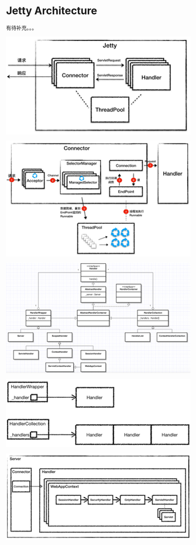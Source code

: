 # Jetty Architecture

有待补充。。。

![](../../.gitbook/assets/image%20%28172%29.png)

![](../../.gitbook/assets/image%20%28116%29.png)

![](../../.gitbook/assets/image%20%2829%29.png)

![](../../.gitbook/assets/image%20%28178%29.png)

![](../../.gitbook/assets/image%20%28160%29.png)



